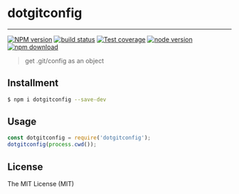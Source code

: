 # dotgitconfig

---

[![NPM version][npm-image]][npm-url]
[![build status][travis-image]][travis-url]
[![Test coverage][coveralls-image]][coveralls-url]
[![node version][node-image]][node-url]
[![npm download][download-image]][download-url]

[npm-image]: https://img.shields.io/npm/v/dotgitconfig.svg?style=flat-square
[npm-url]: https://npmjs.org/package/dotgitconfig
[travis-image]: https://img.shields.io/travis/xudafeng/dotgitconfig.svg?style=flat-square
[travis-url]: https://travis-ci.org/xudafeng/dotgitconfig
[coveralls-image]: https://img.shields.io/coveralls/xudafeng/dotgitconfig.svg?style=flat-square
[coveralls-url]: https://coveralls.io/r/xudafeng/dotgitconfig?branch=master
[node-image]: https://img.shields.io/badge/node.js-%3E=_8-green.svg?style=flat-square
[node-url]: http://nodejs.org/download/
[download-image]: https://img.shields.io/npm/dm/dotgitconfig.svg?style=flat-square
[download-url]: https://npmjs.org/package/dotgitconfig

> get .git/config as an object

## Installment

```bash
$ npm i dotgitconfig --save-dev
```

## Usage

```javascript
const dotgitconfig = require('dotgitconfig');
dotgitconfig(process.cwd());
```

## License

The MIT License (MIT)
